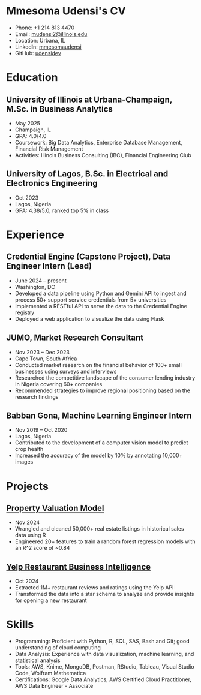 # Mmesoma Udensi's CV

- Phone: +1 214 813 4470
- Email: [mudensi2@illinois.edu](mailto:mudensi2@illinois.edu)
- Location: Urbana, IL
- LinkedIn: [mmesomaudensi](https://linkedin.com/in/mmesomaudensi)
- GitHub: [udensidev](https://github.com/udensidev)


# Education

## University of Illinois at Urbana-Champaign, M.Sc. in Business Analytics

- May 2025
- Champaign, IL
- GPA: 4.0/4.0
- Coursework: Big Data Analytics, Enterprise Database Management, Financial Risk Management
- Activities: Illinois Business Consulting (IBC), Financial Engineering Club

## University of Lagos, B.Sc. in Electrical and Electronics Engineering

- Oct 2023
- Lagos, Nigeria
- GPA: 4.38/5.0, ranked top 5% in class

# Experience

## Credential Engine (Capstone Project), Data Engineer Intern (Lead)

- June 2024 – present
- Washington, DC
- Developed a data pipeline using Python and Gemini API to ingest and process 50+ support service credentials from 5+ universities
- Implemented a RESTful API to serve the data to the Credential Engine registry
- Deployed a web application to visualize the data using Flask

## JUMO, Market Research Consultant

- Nov 2023 – Dec 2023
- Cape Town, South Africa
- Conducted market research on the financial behavior of 100+ small businesses using surveys and interviews
- Researched the competitive landscape of the consumer lending industry in Nigeria covering 60+ companies
- Recommended strategies to improve regional positioning based on the research findings

## Babban Gona, Machine Learning Engineer Intern

- Nov 2019 – Oct 2020
- Lagos, Nigeria
- Contributed to the development of a computer vision model to predict crop health
- Increased the accuracy of the model by 10% by annotating 10,000+ images

# Projects

## [Property Valuation Model](https://github.com/udensidev/property-valuation-model.git)

- Nov 2024
- Wrangled and cleaned 50,000+ real estate listings in historical sales data using R
- Engineered 20+ features to train a random forest regression models with an R^2 score of ~0.84

## [Yelp Restaurant Business Intelligence](https://example.com)

- Oct 2024
- Extracted 1M+ restaurant reviews and ratings using the Yelp API
- Transformed the data into a star schema to analyze and provide insights for opening a new restaurant

# Skills

- Programming: Proficient with Python, R, SQL, SAS, Bash and Git; good understanding of cloud computing
- Data Analysis: Experience with data visualization, machine learning, and statistical analysis
- Tools: AWS, Knime, MongoDB, Postman, RStudio, Tableau, Visual Studio Code, Wolfram Mathematica
- Certifications: Google Data Analytics, AWS Certified Cloud Practitioner, AWS Data Engineer - Associate
